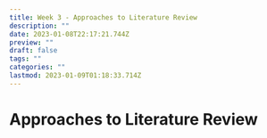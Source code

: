 ```yaml
---
title: Week 3 - Approaches to Literature Review
description: ""
date: 2023-01-08T22:17:21.744Z
preview: ""
draft: false
tags: ""
categories: ""
lastmod: 2023-01-09T01:18:33.714Z
---
```

# Approaches to Literature Review